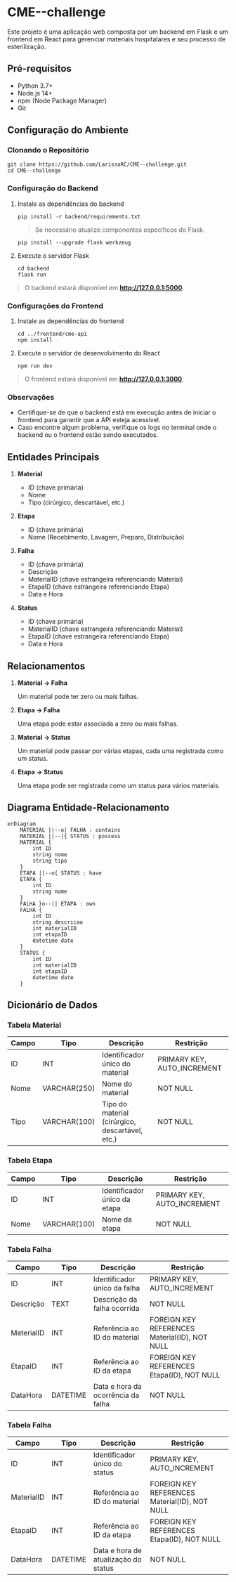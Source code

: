 # CME--challenge
Este projeto é uma aplicação web composta por um backend em Flask e um frontend em React para gerenciar materiais hospitalares e seu processo de esterilização.

## Pré-requisitos

-  Python 3.7+
-   Node.js 14+
-   npm (Node Package Manager)
-   Git

## Configuração do Ambiente
### Clonando o Repositório

    git clone https://github.com/LarissaRC/CME--challenge.git
    cd CME--challenge

### Configuração do Backend
  
 1. Instale as dependências do backend
    ```
	pip install -r backend/requirements.txt
    ```
  	> Se necessário atualize componentes específicos do Flask.
	```
	pip install --upgrade flask werkzeug
	```
 3. Execute o servidor Flask
    ```
	cd backend
	flask run
    ```
> O backend estará disponível em **http://127.0.0.1:5000**.

### Configurações do Frontend
1. Instale as dependências do frontend
	```
	cd ../frontend/cme-api
	npm install
	```

3. Execute o servidor de desenvolvimento do React
	```
	npm run dev
	```
> O frontend estará disponível em **http://127.0.0.1:3000**.

### Observações

-   Certifique-se de que o backend está em execução antes de iniciar o frontend para garantir que a API esteja acessível.
-   Caso encontre algum problema, verifique os logs no terminal onde o backend ou o frontend estão sendo executados.

## Entidades Principais

 1.   **Material**
        -   ID (chave primária)
        -   Nome
        -   Tipo (cirúrgico, descartável, etc.)
        
 2.   **Etapa**
        -   ID (chave primária)
        -   Nome (Recebimento, Lavagem, Preparo, Distribuição)
      
 3.   **Falha**
        -   ID (chave primária)
        -   Descrição
        -   MaterialID (chave estrangeira referenciando Material)
        -   EtapaID (chave estrangeira referenciando Etapa)
        -   Data e Hora
        
 4.   **Status**
        -   ID (chave primária)
        -   MaterialID (chave estrangeira referenciando Material)
        -   EtapaID (chave estrangeira referenciando Etapa)
        -   Data e Hora

## Relacionamentos

1.  **Material -> Falha**
    
    Um material pode ter zero ou mais falhas.
    
2.  **Etapa -> Falha**
    
    Uma etapa pode estar associada a zero ou mais falhas.
    
3.  **Material -> Status**
    
    Um material pode passar por várias etapas, cada uma registrada como um status.
    
4.  **Etapa -> Status**
    
    Uma etapa pode ser registrada como um status para vários materiais.
## Diagrama Entidade-Relacionamento
```mermaid
erDiagram
    MATERIAL ||--o| FALHA : contains
    MATERIAL ||--|{ STATUS : possess
    MATERIAL {
        int ID
        string nome
        string tipo
    }
	ETAPA ||--o{ STATUS : have
    ETAPA {
        int ID
        string nome
    }
    FALHA }o--|| ETAPA : own
    FALHA {
        int ID
        string descricao
        int materialID
        int etapaID
        datetime date
    }
    STATUS {
        int ID
        int materialID
        int etapaID
        datetime date
    }

```
## Dicionário de Dados
### Tabela Material
| Campo | Tipo         | Descrição                                       | Restrição                   |
|-------|--------------|-------------------------------------------------|-----------------------------|
| ID    | INT          | Identificador único do material                 | PRIMARY KEY, AUTO_INCREMENT |
| Nome  | VARCHAR(250) | Nome do material                                | NOT NULL                    |
| Tipo  | VARCHAR(100) | Tipo do material (cirúrgico, descartável, etc.) | NOT NULL                    |

### Tabela Etapa
| Campo | Tipo         | Descrição                                       | Restrição                   |
|-------|--------------|-------------------------------------------------|-----------------------------|
| ID    | INT          | Identificador único da etapa                 | PRIMARY KEY, AUTO_INCREMENT |
| Nome  | VARCHAR(100) | Nome da etapa                                | NOT NULL                    |

### Tabela Falha
| Campo      | Tipo     | Descrição                          | Restrição                                     |
|------------|----------|------------------------------------|-----------------------------------------------|
| ID         | INT      | Identificador único da falha       | PRIMARY KEY, AUTO_INCREMENT                   |
| Descrição  | TEXT     | Descrição da falha ocorrida        | NOT NULL                                      |
| MaterialID | INT      | Referência ao ID do material       | FOREIGN KEY REFERENCES Material(ID), NOT NULL |
| EtapaID    | INT      | Referência ao ID da etapa          | FOREIGN KEY REFERENCES Etapa(ID), NOT NULL    |
| DataHora   | DATETIME | Data e hora da ocorrência da falha | NOT NULL                                      |

### Tabela Falha
| Campo      | Tipo     | Descrição                            | Restrição                                     |
|------------|----------|--------------------------------------|-----------------------------------------------|
| ID         | INT      | Identificador único do status        | PRIMARY KEY, AUTO_INCREMENT                   |
| MaterialID | INT      | Referência ao ID do material         | FOREIGN KEY REFERENCES Material(ID), NOT NULL |
| EtapaID    | INT      | Referência ao ID da etapa            | FOREIGN KEY REFERENCES Etapa(ID), NOT NULL    |
| DataHora   | DATETIME | Data e hora de atualização do status | NOT NULL                                      |
